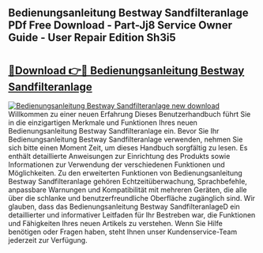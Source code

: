 ## Bedienungsanleitung Bestway Sandfilteranlage PDf Free Download - Part-Jj8 Service Owner Guide - User Repair Edition Sh3i5

# <h2><a href="http://df3ciyp.blite.top/?on=Bedienungsanleitung+Bestway+Sandfilteranlage">🔗Download 👉🔴 Bedienungsanleitung Bestway Sandfilteranlage</a></h2>

[![Bedienungsanleitung Bestway Sandfilteranlage new download](https://i.imgur.com/lujVjoI.png)](http://df3ciyp.blite.top/?on=Bedienungsanleitung+Bestway+Sandfilteranlage)
Willkommen zu einer neuen Erfahrung Dieses Benutzerhandbuch führt Sie in die einzigartigen Merkmale und Funktionen Ihres neuen Bedienungsanleitung Bestway Sandfilteranlage ein. Bevor Sie Ihr Bedienungsanleitung Bestway Sandfilteranlage verwenden, nehmen Sie sich bitte einen Moment Zeit, um dieses Handbuch sorgfältig zu lesen. Es enthält detaillierte Anweisungen zur Einrichtung des Produkts sowie Informationen zur Verwendung der verschiedenen Funktionen und Möglichkeiten. Zu den erweiterten Funktionen von Bedienungsanleitung Bestway Sandfilteranlage gehören Echtzeitüberwachung, Sprachbefehle, anpassbare Warnungen und Kompatibilität mit mehreren Geräten, die alle über die schlanke und benutzerfreundliche Oberfläche zugänglich sind. Wir glauben, dass das Bedienungsanleitung Bestway SandfilteranlageD ein detaillierter und informativer Leitfaden für Ihr Bestreben war, die Funktionen und Fähigkeiten Ihres neuen Artikels zu verstehen. Wenn Sie Hilfe benötigen oder Fragen haben, steht Ihnen unser Kundenservice-Team jederzeit zur Verfügung.
